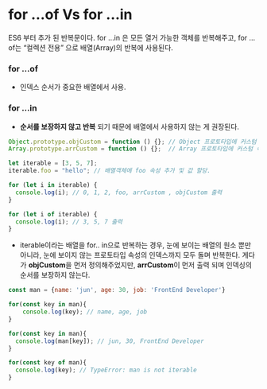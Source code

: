 # for …of Vs for …in

ES6 부터 추가 된 반복문이다. for …in 은 모든 열거 가능한 객체를 반복해주고, for …of는 “컬렉션 전용” 으로 배열(Array)의 반복에 사용된다.

### for …of

- 인덱스 순서가 중요한 배열에서 사용.

### for …in

- **순서를 보장하지 않고 반복** 되기 때문에 배열에서 사용하지 않는 게 권장된다.

```jsx
Object.prototype.objCustom = function () {}; // Object 프로토타입에 커스텀 속성 추가
Array.prototype.arrCustom = function () {};  // Array 프로토타입에 커스텀 속성 추가

let iterable = [3, 5, 7];
iterable.foo = "hello"; // 배열객체에 foo 속성 추가 및 값 할당.

for (let i in iterable) {
  console.log(i); // 0, 1, 2, foo, arrCustom , objCustom 출력
}

for (let i of iterable) {
  console.log(i); // 3, 5, 7 출력
}
```

- iterable이라는 배열을 for.. in으로 반복하는 경우, 눈에 보이는 배열의 원소 뿐만 아니라, 눈에 보이지 않는 프로토타입 속성의 인덱스까지 모두 돌며 반복한다. 게다가 **objCustom**을 먼저 정의해주었지만, **arrCustom**이 먼저 출력 되며 인덱싱의 순서를 보장하지 않는다.

```jsx
const man = {name: 'jun', age: 30, job: 'FrontEnd Developer'}

for(const key in man){
	console.log(key); // name, age, job
}

for(const key in man){
  console.log(man[key]); // jun, 30, FrontEnd Developer
}

for(const key of man){
  console.log(key); // TypeError: man is not iterable
}
```